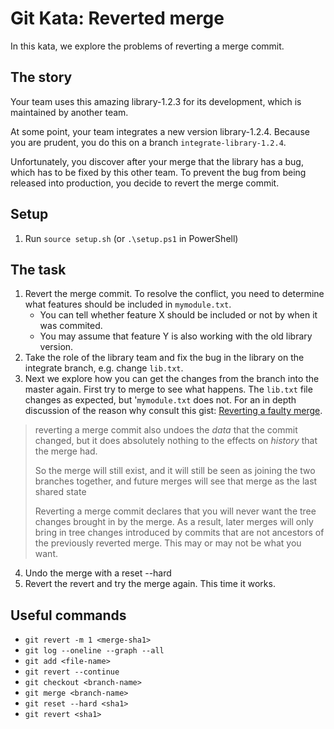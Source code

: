 # Git Kata: Reverted merge

In this kata, we explore the problems of reverting a merge commit.

## The story

Your team uses this amazing library-1.2.3 for its development, which is
maintained by another team.

At some point, your team integrates a new version library-1.2.4. Because you are
prudent, you do this on a branch `integrate-library-1.2.4`.

Unfortunately, you discover after your merge that the library has a bug, which
has to be fixed by this other team. To prevent the bug from being released into
production, you decide to revert the merge commit.

## Setup

1. Run `source setup.sh` (or `.\setup.ps1` in PowerShell)

## The task

1. Revert the merge commit. To resolve the conflict, you need to determine what
features should be included in `mymodule.txt`.
   * You can tell whether feature X should be included or not by when it was
     commited.
   * You may assume that feature Y is also working with the old library version.
2. Take the role of the library team and fix the bug in the library on the
   integrate branch, e.g. change `lib.txt`.
3. Next we explore how you can get the changes from the branch into the master
   again. First try to merge to see what happens. The `lib.txt` file changes as
       expected, but '`mymodule.txt` does not. For an in depth discussion of
       the reason why consult this gist: [Reverting a faulty merge](https://github.com/git/git/blob/master/Documentation/howto/revert-a-faulty-merge.txt).
>  reverting a merge commit also
>  undoes the _data_ that the commit changed, but it does absolutely
>  nothing to the effects on _history_ that the merge had.
>
>  So the merge will still exist, and it will still be seen as joining
>  the two branches together, and future merges will see that merge as
>  the last shared state
>
> Reverting a merge commit declares that you will never want the tree 
> changes brought in by the merge. As a result, later merges will only 
> bring in tree changes introduced by commits that are not ancestors 
> of the previously reverted merge. This may or may not be what you want.

4. Undo the merge with a reset --hard
5. Revert the revert and try the merge again. This time it works.

## Useful commands

* `git revert -m 1 <merge-sha1>`
* `git log --oneline --graph --all`
* `git add <file-name>`
* `git revert --continue`
* `git checkout <branch-name>`
* `git merge <branch-name>`
* `git reset --hard <sha1>`
* `git revert <sha1>`
